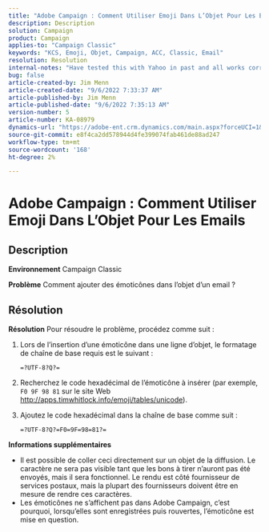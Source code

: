 ```yaml
---
title: "Adobe Campaign : Comment Utiliser Emoji Dans L’Objet Pour Les Emails"
description: Description
solution: Campaign
product: Campaign
applies-to: "Campaign Classic"
keywords: "KCS, Emoji, Objet, Campaign, ACC, Classic, Email"
resolution: Resolution
internal-notes: "Have tested this with Yahoo in past and all works correctly, but Microsoft Outlook only displays the encoding"
bug: false
article-created-by: Jim Menn
article-created-date: "9/6/2022 7:33:37 AM"
article-published-by: Jim Menn
article-published-date: "9/6/2022 7:35:13 AM"
version-number: 5
article-number: KA-08979
dynamics-url: "https://adobe-ent.crm.dynamics.com/main.aspx?forceUCI=1&pagetype=entityrecord&etn=knowledgearticle&id=dbbd8a36-b62d-ed11-9db1-0022480866ad"
source-git-commit: e8f4ca2dd578944d4fe399074fab461de88ad247
workflow-type: tm+mt
source-wordcount: '168'
ht-degree: 2%

---
```


# Adobe Campaign : Comment Utiliser Emoji Dans L’Objet Pour Les Emails

## Description


<b>Environnement</b>
Campaign Classic

<b>Problème</b>
Comment ajouter des émoticônes dans l’objet d’un email ?




## Résolution


<b>Résolution</b>
Pour résoudre le problème, procédez comme suit :

1. Lors de l’insertion d’une émoticône dans une ligne d’objet, le formatage de chaîne de base requis est le suivant :

   `=?UTF-8?Q?=`
2. Recherchez le code hexadécimal de l’émoticône à insérer (par exemple, `F0 9F 98 81` sur le site Web http://apps.timwhitlock.info/emoji/tables/unicode).
3. Ajoutez le code hexadécimal dans la chaîne de base comme suit :

   `=?UTF-8?Q?=F0=9F=98=81?=`


<b>Informations supplémentaires</b>

- Il est possible de coller ceci directement sur un objet de la diffusion. Le caractère ne sera pas visible tant que les bons à tirer n’auront pas été envoyés, mais il sera fonctionnel. Le rendu est côté fournisseur de services postaux, mais la plupart des fournisseurs doivent être en mesure de rendre ces caractères.
- Les émoticônes ne s’affichent pas dans Adobe Campaign, c’est pourquoi, lorsqu’elles sont enregistrées puis rouvertes, l’émoticône est mise en question.



